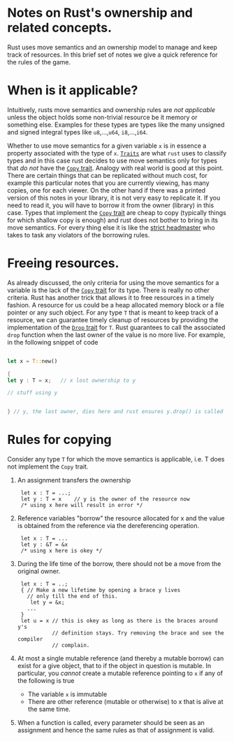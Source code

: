 # Notes on Rust's ownership and related concepts.

Rust uses move semantics and an ownership model to manage and keep
track of resources. In this brief set of notes we give a quick
reference for the rules of the game.

# When is it applicable?

Intuitively, rusts move semantics and ownership rules are _not
applicable_ unless the object holds some non-trivial resource be it
memory or something else. Examples for these types are types like the
many unsigned and signed integral types like `u8`,...,`u64`,
`i8`,...,`i64`.

Whether to use move semantics for a given variable `x` is in essence a
property associated with the type of `x`. [`Traits`][traits] are what
`rust` uses to classify types and in this case rust decides to use
move semantics only for types that _do not_ have the [`Copy`
trait][trait-Copy]. Analogy with real world is good at this
point. There are certain things that can be replicated without much
cost, for example this particular notes that you are currently
viewing, has many copies, one for each viewer. On the other hand if
there was a printed version of this notes in your library, it is not
very easy to replicate it. If you need to read it, you will have to
borrow it from the owner (library) in this case. Types that implement
the [`Copy` trait][trait-Copy] are cheap to copy (typically things for
which shallow copy is enough) and rust does not bother to bring in its
move semantics. For every thing else it is like the [strict
headmaster][strict-headmaster] who takes to task any violators of the
borrowing rules.

# Freeing resources.

As already discussed, the only criteria for using the move semantics
for a variable is the lack of the [`Copy` trait][trait-Copy] for its
type. There is really no other criteria. Rust has another trick that
allows it to free resources in a timely fashion. A resource for us
could be a heap allocated memory block or a file pointer or any such
object. For any type `T` that is meant to keep track of a resource, we
can guarantee timely cleanup of resources by providing the
implementation of the [`Drop` trait][trait-Drop] for `T`. Rust
guarantees to call the associated `drop` function when the last owner
of the value is no more live. For example, in the following snippet of
code

```rust

let x = T::new()

{
let y : T = x;   // x lost ownership to y

// stuff using y


} // y, the last owner, dies here and rust ensures y.drop() is called


```

# Rules for copying

Consider any type `T` for which the move semantics is applicable,
i.e. T does not implement the `Copy` trait.

1. An assignment transfers the ownership

        let x : T = ...;
		let y : T = x    // y is the owner of the resource now
		/* using x here will result in error */

2. Reference variables "borrow" the resource allocated for x and
   the value is obtained from the reference via the dereferencing
   operation.

	    let x : T = ...
		let y : &T = &x
		/* using x here is okey */

3. During the life time of the borrow, there should not be a move from
   the original owner.

        let x : T = ..;
		{ // Make a new lifetime by opening a brace y lives
	      // only till the end of this.
		   let y = &x;
		  ...
		}
		let u = x // this is okey as long as there is the braces around y's
                  // definition stays. Try removing the brace and see the compiler
				  // complain.

4. At most a single mutable reference (and thereby a mutable borrow)
   can exist for a give object, that to if the object in question is
   mutable. In particular, you _cannot_ create a mutable reference
   pointing to `x` if any of the following is true

   - The variable `x` is immutable
   - There are other reference (mutable or otherwise) to x that is
	 alive at the same time.

5. When a function is called, every parameter should be seen as an assignment
   and hence the same rules as that of assignment is valid.

[trait-Copy]: <https://doc.rust-lang.org/std/marker/trait.Copy.html>
[trait-Drop]: <https://doc.rust-lang.org/std/ops/trait.Drop.html>
[strict-headmaster]: <https://www.youtube.com/watch?v=ppVpdsClN80> "Rowan Atkinson: School"
[traits]:<https://doc.rust-lang.org/1.8.0/book/traits.html> "Traits in Rust"
